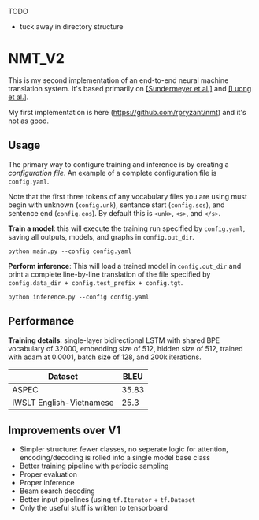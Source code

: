 
TODO 
 - tuck away in directory structure

# NMT_V2

This is my second implementation of an end-to-end neural machine translation system. It's based primarily on [[Sundermeyer et al.]](https://pdfs.semanticscholar.org/d29c/f0f457ec2089fd4d776ef9a246de810be689.pdf) and [[Luong et al.]](https://arxiv.org/abs/1508.04025).

My first implementation is here (https://github.com/rpryzant/nmt) and it's not as good.


## Usage

The primary way to configure training and inference is by creating a _configuration file_. An example of a complete configuration file is `config.yaml`. 

Note that the first three tokens of any vocabulary files you are using must begin with unknown (`config.unk`), sentance start (`config.sos`), and sentence end (`config.eos`). By default this is `<unk>`, `<s>`, and `</s>`.

**Train a model**: this will execute the training run specified by `config.yaml`, saving all outputs, models, and graphs in `config.out_dir`. 
```
python main.py --config config.yaml
```

**Perform inference**: This will load a trained model in `config.out_dir` and print a complete line-by-line translation of  the file specified by `config.data_dir + config.test_prefix + config.tgt`. 
```
python inference.py --config config.yaml
```

## Performance

**Training details**: single-layer bidirectional LSTM with shared BPE vocabulary of 32000, embedding size of 512, hidden size of 512, trained with adam at 0.0001, batch size of 128, and 200k iterations.

| Dataset | BLEU |
|------------------------------------|------|
| ASPEC | 35.83  |
| IWSLT English-Vietnamese           | 25.3 |


## Improvements over V1
  - Simpler structure: fewer classes, no seperate logic for attention, encoding/decoding is rolled into a single model base class
  - Better training pipeline with periodic sampling
  - Proper evaluation
  - Proper inference
  - Beam search decoding
  - Better input pipelines (using `tf.Iterator` + `tf.Dataset`
  - Only the useful stuff is written to tensorboard  



